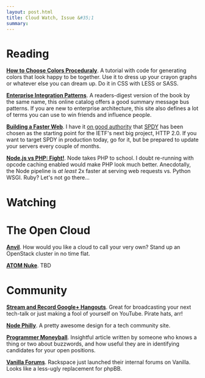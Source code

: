 ```yaml
---
layout: post.html
title: Cloud Watch, Issue &#35;1
summary: 
---
```


# Reading #

**[How to Choose Colors Proceduraly][1]**. A tutorial with code for generating colors that look happy to be together. Use it to dress up your crayon graphs or whatever else you can dream up. Do it in CSS with LESS or SASS.

**[Enterprise Integration Patterns][2]**. A readers-digest version of the book by the same name, this online catalog offers a good summary message bus patterns. If you are new to enterprise architecture, this site also defines a lot of terms you can use to win friends and influence people.

**[Building a Faster Web][10]**. I have it [on good authority][4] that [SPDY][3] has been chosen as the starting point for the IETF's next big project, HTTP 2.0. If you want to target SPDY in production today, go for it, but be prepared to update your servers every couple of months.

**[Node.js vs PHP: Fight!][8]**. Node takes PHP to school. I doubt re-running with opcode caching enabled would make PHP look much better. Anecdotally, the Node pipeline is *at least* 2x faster at serving web requests vs. Python WSGI. Ruby? Let's not go there...

# Watching #



# The Open Cloud #

**[Anvil][5]**. How would you like a cloud to call your very own? Stand up an OpenStack cluster in no time flat.

**[ATOM Nuke][10]**. TBD


# Community

**[Stream and Record Google+ Hangouts][6]**. Great for broadcasting your next tech-talk or just making a fool of yourself on YouTube. Pirate hats, arr!

**[Node Philly][7]**. A pretty awesome design for a tech community site.

**[Programmer Moneyball][9]**. Insightful article written by someone who knows a thing or two about buzzwords, and how useful they are in identifying candidates for your open positions.

**[Vanilla Forums][10]**. Rackspace just launched their internal forums on Vanilla. Looks like a less-ugly replacement for phpBB. 

[1]:http://devmag.org.za/2012/07/29/how-to-choose-colours-procedurally-algorithms/
[2]:http://www.eaipatterns.com/toc.html
[3]:http://dev.chromium.org/spdy
[4]:http://www.mnot.net/blog/2012/08/04/http_vancouver
[5]:http://anvil.readthedocs.org/en/latest/index.html
[6]:http://jefflebow.net/node/299
[7]:http://node.ph/
[8]:http://zgadzaj.com/benchmarking-nodejs-basic-performance-tests-against-apache-php
[9]:http://www.altdevblogaday.com/2012/07/18/programmer-moneyball/
[10]:http://www.igvita.com/slides/2012/html5devconf/#1
